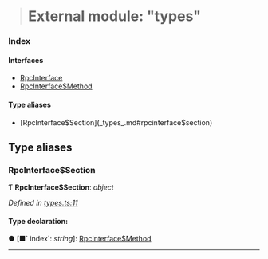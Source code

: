 > # External module: "types"

### Index

#### Interfaces

* [RpcInterface](../interfaces/_types_.rpcinterface.md)
* [RpcInterface$Method](../interfaces/_types_.rpcinterface_method.md)

#### Type aliases

* [RpcInterface$Section](_types_.md#rpcinterface$section)

## Type aliases

###  RpcInterface$Section

Ƭ **RpcInterface$Section**: *object*

*Defined in [types.ts:11](https://github.com/polkadot-js/api/blob/3b8db2e/packages/rpc-core/src/types.ts#L11)*

#### Type declaration:

● \[■&#x60; index&#x60;: *string*\]: [RpcInterface$Method](../interfaces/_types_.rpcinterface_method.md)

___